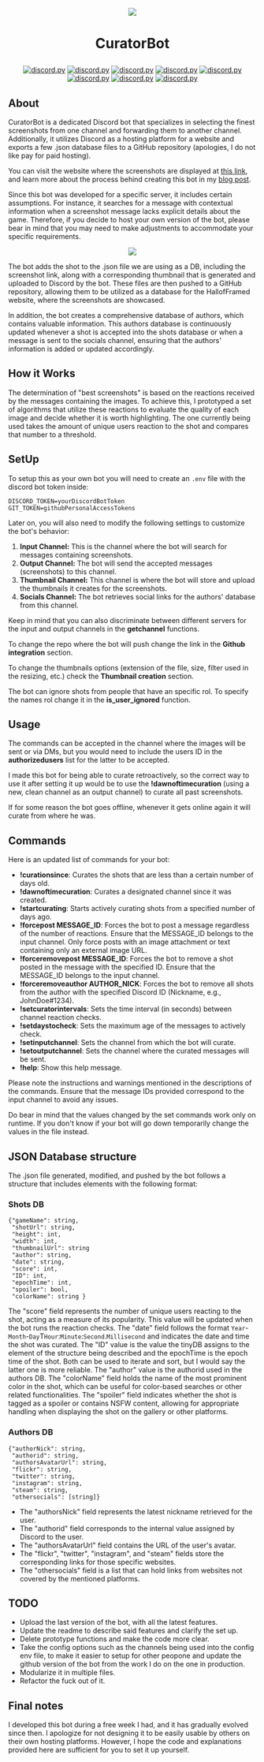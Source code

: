 <p align="center"><img src="https://user-images.githubusercontent.com/24371572/104768884-1fa5f400-574d-11eb-93c4-10b24f8ce06e.jpg">
 
# <p align="center">CuratorBot</p>
 <p align="center">
  <a href="https://github.com/Rapptz/discord.py/">
     <img src="https://img.shields.io/badge/discordpy-1.6.0-blue.svg" alt="discord.py"></a>
  <a href="https://github.com/msiemens/tinydb">
     <img src="https://img.shields.io/badge/tinyDB-4.3.0-blue.svg" alt="discord.py"></a>
  <a href="https://github.com/gitpython-developers/GitPython">
     <img src="https://img.shields.io/badge/gitPython-3.1.12-blue.svg" alt="discord.py"></a>
  <a href="https://github.com/python-pillow/Pillow">
     <img src="https://img.shields.io/badge/pillow-8.3.2-blue.svg" alt="discord.py"></a>
  <a href="https://github.com/psf/requests">
     <img src="https://img.shields.io/badge/requests-2.22.0-blue.svg" alt="discord.py"></a>
  <a href="https://github.com/fengsp/color-thief-py">
     <img src="https://img.shields.io/badge/colorthief-0.2.1-blue.svg" alt="discord.py"></a>
  <a href="https://github.com/ubernostrum/webcolors">
     <img src="https://img.shields.io/badge/webcolors-1.3-blue.svg" alt="discord.py"></a>
  <a href="https://github.com/theskumar/python-dotenv">
     <img src="https://img.shields.io/badge/pythondotenv-0.19.0-blue.svg" alt="discord.py"></a>
 
## About
 
CuratorBot is a dedicated Discord bot that specializes in selecting the finest screenshots from one channel and forwarding them to another channel. Additionally, it utilizes Discord as a hosting platform for a website and exports a few .json database files to a GitHub repository (apologies, I do not like pay for paid hosting).

You can visit the website where the screenshots are displayed at [this link](https://framedsc.com/HallOfFramed/), and learn more about the process behind creating this bot in my [blog post](https://originalnicodr.github.io/blog/how-we-made-a-high-quality-image-gallery-without-paying-a-single-dime).

Since this bot was developed for a specific server, it includes certain assumptions. For instance, it searches for a message with contextual information when a screenshot message lacks explicit details about the game. Therefore, if you decide to host your own version of the bot, please bear in mind that you may need to make adjustments to accommodate your specific requirements.
 
<p align="center"><img src="https://user-images.githubusercontent.com/24371572/104781820-eb88fe00-5761-11eb-91d0-6daf4448ebad.png">
 
The bot adds the shot to the .json file we are using as a DB, including the screenshot link, along with a corresponding thumbnail that is generated and uploaded to Discord by the bot. These files are then pushed to a GitHub repository, allowing them to be utilized as a database for the HallofFramed website, where the screenshots are showcased.
 
In addition, the bot creates a comprehensive database of authors, which contains valuable information. This authors database is continuously updated whenever a shot is accepted into the shots database or when a message is sent to the socials channel, ensuring that the authors' information is added or updated accordingly.
 
## How it Works
 
The determination of "best screenshots" is based on the reactions received by the messages containing the images. To achieve this, I prototyped a set of algorithms that utilize these reactions to evaluate the quality of each image and decide whether it is worth highlighting. The one currently being used takes the amount of unique users reaction to the shot and compares that number to a threshold.
 
## SetUp
 
To setup this as your own bot you will need to create an `.env` file with the discord bot token inside:
 
```
DISCORD_TOKEN=yourDiscordBotToken
GIT_TOKEN=githubPersonalAccessTokens
```
 
Later on, you will also need to modify the following settings to customize the bot's behavior:

1. **Input Channel:** This is the channel where the bot will search for messages containing screenshots.
2. **Output Channel:** The bot will send the accepted messages (screenshots) to this channel.
3. **Thumbnail Channel:** This channel is where the bot will store and upload the thumbnails it creates for the screenshots.
4. **Socials Channel:** The bot retrieves social links for the authors' database from this channel.
 
Keep in mind that you can also discriminate between different servers for the input and output channels in the **getchannel** functions.
 
To change the repo where the bot will push change the link in the **Github integration** section.
 
To change the thumbnails options (extension of the file, size, filter used in the resizing, etc.) check the **Thumbnail creation** section.
 
The bot can ignore shots from people that have an specific rol. To specify the names rol change it in the **is_user_ignored** function.
 
## Usage
 
The commands can be accepted in the channel where the images will be sent or via DMs, but you would need to include the users ID in the **authorizedusers** list for the latter to be accepted.
 
I made this bot for being able to curate retroactively, so the correct way to use it after setting it up would be to use the **!dawnoftimecuration** (using a new, clean channel as an output channel) to curate all past screenshots.

If for some reason the bot goes offline, whenever it gets online again it will curate from where he was.
 
## Commands
 
Here is an updated list of commands for your bot:

- **!curationsince**: Curates the shots that are less than a certain number of days old.
- **!dawnoftimecuration**: Curates a designated channel since it was created.
- **!startcurating**: Starts actively curating shots from a specified number of days ago.
- **!forcepost MESSAGE_ID**: Forces the bot to post a message regardless of the number of reactions. Ensure that the MESSAGE_ID belongs to the input channel. Only force posts with an image attachment or text containing only an external image URL.
- **!forceremovepost MESSAGE_ID**: Forces the bot to remove a shot posted in the message with the specified ID. Ensure that the MESSAGE_ID belongs to the input channel.
- **!forceremoveauthor AUTHOR_NICK**: Forces the bot to remove all shots from the author with the specified Discord ID (Nickname, e.g., JohnDoe#1234).
- **!setcuratorintervals**: Sets the time interval (in seconds) between channel reaction checks.
- **!setdaystocheck**: Sets the maximum age of the messages to actively check.
- **!setinputchannel**: Sets the channel from which the bot will curate.
- **!setoutputchannel**: Sets the channel where the curated messages will be sent.
- **!help**: Show this help message.

Please note the instructions and warnings mentioned in the descriptions of the commands. Ensure that the message IDs provided correspond to the input channel to avoid any issues.
 
Do bear in mind that the values changed by the set commands work only on runtime. If you don't know if your bot will go down temporarily change the values in the file instead.
 
## JSON Database structure
 
The .json file generated, modified, and pushed by the bot follows a structure that includes elements with the following format:
 
### Shots DB
 
```
{"gameName": string,
 "shotUrl": string,
 "height": int,
 "width": int,
 "thumbnailUrl": string 
 "author": string,
 "date": string,
 "score": int,
 "ID": int,
 "epochTime": int,
 "spoiler": bool,
 "colorName": string }
```
 
 
The "score" field represents the number of unique users reacting to the shot, acting as a measure of its popularity. This value will be updated when the bot runs the reaction checks.
The "date" field follows the format `Year`-`Month`-`Day`T`Hour`:`Minute`:`Second`.`Millisecond` and indicates the date and time the shot was curated.
The "ID" value is the value the tinyDB assigns to the element of the structure being described and the epochTime is the epoch time of the shot. Both can be used to iterate and sort, but I would say the latter one is more reliable.
The "author" value is the authorid used in the authors DB.
The "colorName" field holds the name of the most prominent color in the shot, which can be useful for color-based searches or other related functionalities.
The "spoiler" field indicates whether the shot is tagged as a spoiler or contains NSFW content, allowing for appropriate handling when displaying the shot on the gallery or other platforms.

 
### Authors DB
 
```
{"authorNick": string,
 "authorid": string,
 "authorsAvatarUrl": string,
 "flickr": string,
 "twitter": string,
 "instagram": string,
 "steam": string,
 "othersocials": [string]}
 ```
 
- The "authorsNick" field represents the latest nickname retrieved for the user.
- The "authorid" field corresponds to the internal value assigned by Discord to the user.
- The "authorsAvatarUrl" field contains the URL of the user's avatar.
- The "flickr", "twitter", "instagram", and "steam" fields store the corresponding links for those specific websites.
- The "othersocials" field is a list that can hold links from websites not covered by the mentioned platforms.

## TODO

- Upload the last version of the bot, with all the latest features.
- Update the readme to describe said features and clarify the set up.
- Delete prototype functions and make the code more clear.
- Take the config options such as the channels being used into the config env file, to make it easier to setup for other peopone and update the github version of the bot from the work I do on the one in production.
- Modularize it in multiple files.
- Refactor the fuck out of it.
 
## Final notes
 
I developed this bot during a free week I had, and it has gradually evolved since then. I apologize for not designing it to be easily usable by others on their own hosting platforms. However, I hope the code and explanations provided here are sufficient for you to set it up yourself.
